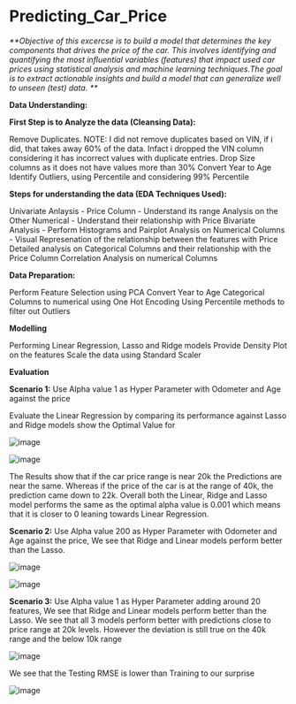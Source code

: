 # Predicting_Car_Price

_**Objective of this excercse is to build a model that determines the key components that drives the price of the car. This involves identifying and quantifying the most influential variables (features) that impact used car prices using statistical analysis and machine learning techniques.The goal is to extract actionable insights and build a model that can generalize well to unseen (test) data.
**_

**Data Understanding:**

**First Step is to Analyze the data (Cleansing Data):**

Remove Duplicates. 
  NOTE: I did not remove duplicates based on VIN, if i did, that takes away 60% of the data. Infact i dropped the VIN column considering it has incorrect values with duplicate entries.
Drop Size columns as it does not have values more than 30%
Convert Year to Age
Identify Outliers, using Percentile and considering 99% Percentile

**Steps for understanding the data (EDA Techniques Used):**

Univariate Anlaysis - Price Column - Understand its range
Analysis on the Other Numerical - Understand their relationship with Price
Bivariate Analysis - Perform Histograms and Pairplot Analysis on Numerical Columns - Visual Represenation of the relationship between the features with Price
Detailed analysis on Categorical Columns and their relationship with the Price Column
Correlation Analysis on numerical Columns

**Data Preparation:**

Perform Feature Selection using PCA 
Convert Year to Age
Categorical Columns to numerical using One Hot Encoding
Using Percentile methods to filter out Outliers

**Modelling**

Performing Linear Regression, Lasso and Ridge models
Provide Density Plot on the features
Scale the data using Standard Scaler

**Evaluation**

**Scenario 1:** Use Alpha value 1 as Hyper Parameter with Odometer and Age against the price

Evaluate the Linear Regression by comparing its performance against Lasso and Ridge models show the Optimal Value for 

![image](https://github.com/user-attachments/assets/871258fb-1570-4240-8452-762690666a7e)

![image](https://github.com/user-attachments/assets/fc54c311-c210-41cc-9bf0-cfe4d4cbc97d)


The Results show that if the car price range is near 20k the Predictions are near the same. Whereas if the price of the car is at the range of 40k, the prediction came down to 22k. Overall both the Linear, Ridge and Lasso model performs the same as the optimal alpha value is 0.001 which means that it is closer to 0 leaning towards Linear Regression. 

**Scenario 2:** Use Alpha value 200 as Hyper Parameter with Odometer and Age against the price, We see that Ridge and Linear models perform better than the Lasso. 

![image](https://github.com/user-attachments/assets/780d70a6-cf06-4804-9a5a-5625663334bb)



![image](https://github.com/user-attachments/assets/dc761886-dc3f-4bd1-96bf-122fc3f8106b)

**Scenario 3:** Use Alpha value 1 as Hyper Parameter adding around 20 features, We see that Ridge and Linear models perform better than the Lasso. We see that all 3 models perform better with predictions close to price range at 20k levels. However the deviation is still true on the 40k range and the below 10k range

![image](https://github.com/user-attachments/assets/a227f926-d4f6-4c56-96be-b2857072de31)

We see that the Testing RMSE is lower than Training to our surprise

![image](https://github.com/user-attachments/assets/5b59d1c0-093d-4ece-9cd4-340e87811142)


